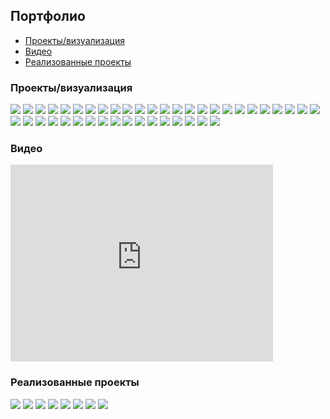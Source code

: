 ## Портфолио

* [Проекты/визуализация](#projects)
* [Видео](#video)
* [Реализованные проекты](#implemented)

<a id="projects"></a>
### Проекты/визуализация

[![](projects/project1/1.jpg)](projects/project1/)
[![](projects/agava/1.jpg)](projects/agava/)
[![](projects/armen/1.jpg)](projects/armen/)
[![](projects/gothic/1.jpg)](projects/gothic/)
[![](projects/13/1.jpg)](projects/13/)
[![](projects/tower/1.jpg)](projects/tower/)
[![](projects/7/1.jpg)](projects/7/)
[![](projects/vologda/1.jpg)](projects/vologda/)
[![](projects/3/1.jpg)](projects/3/)
[![](projects/8/1.jpg)](projects/8/)
[![](projects/2/1.jpg)](projects/2/)
[![](projects/hitech2/1.jpg)](projects/hitech2/)
[![](projects/31/1.jpg)](projects/31/)
[![](projects/35/1.jpg)](projects/35/)
[![](projects/12/1.jpg)](projects/12/)
[![](projects/15/1.jpg)](projects/15/)
[![](projects/26/1.jpg)](projects/26/)
[![](projects/25/1.jpg)](projects/25/)
[![](projects/29/1.jpg)](projects/29/)
[![](projects/30/1.jpg)](projects/30/)
[![](projects/18/1.jpg)](projects/18/)
[![](projects/17/1.jpg)](projects/17/)
[![](projects/16/1.jpg)](projects/16/)
[![](projects/19/1.jpg)](projects/19/)
[![](projects/21/1.jpg)](projects/21/)
[![](projects/24/1.jpg)](projects/24/)
[![](projects/23/1.jpg)](projects/23/)
[![](projects/22/1.jpg)](projects/22/)
[![](projects/27/1.jpg)](projects/27/)
[![](projects/28/1.jpg)](projects/28/)
[![](projects/hitech/1.jpg)](projects/hitech/)
[![](projects/1/1.jpg)](projects/1/)
[![](projects/11/1.jpg)](projects/11/)
[![](projects/9/1.jpg)](projects/9/)
[![](projects/10/1.jpg)](projects/10/)
[![](projects/lounge/1.jpg)](projects/lounge/)
[![](projects/4/1.jpg)](projects/4/)
[![](projects/37/1.jpg)](projects/37/)
[![](projects/34/1.jpg)](projects/34/)
[![](projects/fence/1.jpg)](projects/fence/)
[![](projects/5/1.jpg)](projects/5/)
[![](projects/33/1.jpg)](projects/33/)


<a id="video"></a>
### Видео
<iframe width="420" height="315" src="https://www.youtube.com/embed/-WAlyIgcBko" frameborder="0" allowfullscreen></iframe>

<a id="implemented"></a>
### Реализованные проекты

[![](implemented/project1/1.jpg)](implemented/project1/)
[![](implemented/agava/1.jpg)](implemented/agava/)
[![](implemented/agava2/1.jpg)](implemented/agava2/)
[![](implemented/agava3/1.jpg)](implemented/agava3/)
[![](implemented/hitech/1.jpg)](implemented/hitech/)
[![](implemented/lsk/1.jpg)](implemented/lsk/)
[![](implemented/optima/1.jpg)](implemented/optima/)
[![](implemented/tower/1.jpg)](implemented/tower/)
